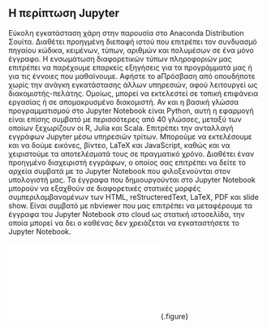 
## Η περίπτωση Jupyter

Εύκολη εγκατάσταση χάρη στην παρουσία στο Anaconda Distribution Σουίτα. Διαθέτει προηγμένη διεπαφή ιστού που επιτρέπει τον συνδυασμό πηγαίου κώδικα, κειμένων, τύπων, αριθμών και πολυμέσων σε ένα μόνο έγγραφο. Η ενσωμάτωση διαφορετικών τύπων πληροφοριών μας επιτρέπει να παρέχουμε επαρκείς εξηγήσεις για τα προγράμματά μας ή για τις έννοιες που μαθαίνουμε. Αφήστε το aΠρόσβαση από οπουδήποτε χωρίς την ανάγκη εγκατάστασης άλλων υπηρεσιών, αφού λειτουργεί ως διακομιστής-πελάτης. Ομοίως, μπορεί να εκτελεστεί σε τοπική επιφάνεια εργασίας ή σε απομακρυσμένο διακομιστή. Αν και η βασική γλώσσα προγραμματισμού στο Jupyter Notebook είναι Python, αυτή η εφαρμογή είναι επίσης συμβατό με περισσότερες από 40 γλώσσες, μεταξύ των οποίων ξεχωρίζουν οι R, Julia και Scala. Επιτρέπει την ανταλλαγή εγγράφων Jupyter μέσω υπηρεσιών τρίτων. Μπορούμε να εκτελέσουμε και να δούμε εικόνες, βίντεο, LaTeX και JavaScript, καθώς και να χειριστούμε τα αποτελέσματά τους σε πραγματικό χρόνο. Διαθέτει έναν προηγμένο διαχειριστή εγγράφων, ο οποίος σας επιτρέπει να δείτε το αρχεία συμβατά με το Jupyter Notebook που φιλοξενούνται στον υπολογιστή μας. Τα έγγραφα που δημιουργούνται στο Jupyter Notebook μπορούν να εξαχθούν σε διαφορετικές στατικές μορφές συμπεριλαμβανομένων των HTML, reStructeredText, LaTeX, PDF και slide show. Είναι συμβατό με nbviewer που μας επιτρέπει να μεταφέρουμε τα έγγραφα του Jupyter Notebook στο cloud ως στατική ιστοσελίδα, την οποία μπορεί να δει ο καθένας δεν χρειάζεται να εγκαταστήσετε το Jupyter Notebook.

![](jupyter.md){.figure}

